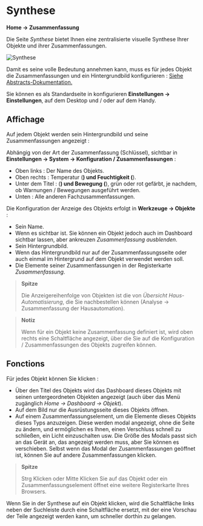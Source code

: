 # Synthese
**Home → Zusammenfassung**

Die Seite *Synthese* bietet Ihnen eine zentralisierte visuelle Synthese Ihrer Objekte und ihrer Zusammenfassungen.

![Synthese](./images/synthesis_intro.gif)

Damit es seine volle Bedeutung annehmen kann, muss es für jedes Objekt die Zusammenfassungen und ein Hintergrundbild konfigurieren : [Siehe Abstracts-Dokumentation.](/de_DE/concept/summary)

Sie können es als Standardseite in konfigurieren **Einstellungen → Einstellungen**, auf dem Desktop und / oder auf dem Handy.

## Affichage

Auf jedem Objekt werden sein Hintergrundbild und seine Zusammenfassungen angezeigt :

Abhängig von der Art der Zusammenfassung (Schlüssel), sichtbar in **Einstellungen → System → Konfiguration / Zusammenfassungen** :
- Oben links : Der Name des Objekts.
- Oben rechts : Temperatur (**) und Feuchtigkeit (**).
- Unter dem Titel :  (**) und Bewegung (**), grün oder rot gefärbt, je nachdem, ob Warnungen / Bewegungen ausgeführt werden.
- Unten : Alle anderen Fachzusammenfassungen.

Die Konfiguration der Anzeige des Objekts erfolgt in **Werkzeuge → Objekte** :
- Sein Name.
- Wenn es sichtbar ist. Sie können ein Objekt jedoch auch im Dashboard sichtbar lassen, aber ankreuzen *Zusammenfassung ausblenden*.
- Sein Hintergrundbild.
- Wenn das Hintergrundbild nur auf der Zusammenfassungsseite oder auch einmal im Hintergrund auf dem Objekt verwendet werden soll.
- Die Elemente seiner Zusammenfassungen in der Registerkarte *Zusammenfassung*.

> **Spitze**
>
> Die Anzeigereihenfolge von Objekten ist die von *Übersicht Haus-Automatisierung*, die Sie nachbestellen können (Analyse → Zusammenfassung der Hausautomation).

> **Notiz**
>
> Wenn für ein Objekt keine Zusammenfassung definiert ist, wird oben rechts eine Schaltfläche angezeigt, über die Sie auf die Konfiguration / Zusammenfassungen des Objekts zugreifen können.

## Fonctions

Für jedes Objekt können Sie klicken :
- Über den Titel des Objekts wird das Dashboard dieses Objekts mit seinen untergeordneten Objekten angezeigt (auch über das Menü zugänglich *Home → Dashboard → Objekt*).
- Auf dem Bild nur die Ausrüstungsseite dieses Objekts öffnen.
- Auf einem Zusammenfassungselement, um die Elemente dieses Objekts dieses Typs anzuzeigen. Diese werden modal angezeigt, ohne die Seite zu ändern, und ermöglichen es Ihnen, einen Verschluss schnell zu schließen, ein Licht einzuschalten usw. Die Größe des Modals passt sich an das Gerät an, das angezeigt werden muss, aber Sie können es verschieben. Selbst wenn das Modal der Zusammenfassungen geöffnet ist, können Sie auf andere Zusammenfassungen klicken.


> **Spitze**
>
> Strg Klicken oder Mitte Klicken Sie auf das Objekt oder ein Zusammenfassungselement öffnet eine weitere Registerkarte Ihres Browsers.

Wenn Sie in der Synthese auf ein Objekt klicken, wird die Schaltfläche links neben der Suchleiste durch eine Schaltfläche ersetzt, mit der eine Vorschau der Teile angezeigt werden kann, um schneller dorthin zu gelangen.


